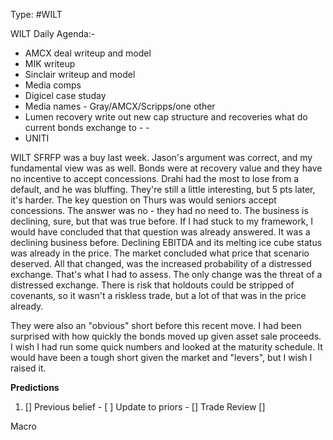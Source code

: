 Type: #WILT 

WILT
Daily Agenda:-
- AMCX deal writeup and model
- MIK writeup 
- Sinclair writeup and model
- Media comps
- Digicel case studay
- Media names - Gray/AMCX/Scripps/one other
-   Lumen recovery 
	 write out new cap structure and recoveries
	 what do current bonds exchange to - - 
- UNITI

 



WILT
SFRFP was a buy last week. Jason's argument was correct, and my fundamental view was as well. Bonds were at recovery value and they have no incentive to accept concessions. Drahi had the most to lose from a default, and he was bluffing. They're still a little interesting, but 5 pts later, it's harder. The key question on Thurs was would seniors accept concessions. The answer was no - they had no need to. The business is declining, sure, but that was true before. If I had stuck to my framework, I would have concluded that that question was already answered. It was a declining business before. 
Declining EBITDA and its melting ice cube status was already in the price. The market concluded what price that scenario deserved. All that changed, was the increased probability of a distressed exchange. That's what I had to assess. The only change was the threat of a distressed exchange. There is risk that holdouts could be stripped of covenants, so it wasn't a riskless trade, but a lot of that was in the price already. 

They were also an "obvious" short before this recent move. I had been surprised with how quickly the bonds moved up given asset sale proceeds. I wish I had run some quick numbers and looked at the maturity schedule. It would have been a tough short given the market and "levers", but I wish I raised it. 

**Predictions**

1) []
Previous belief - 
[ ]
Update to priors - 
[]
Trade Review
[]





Macro
